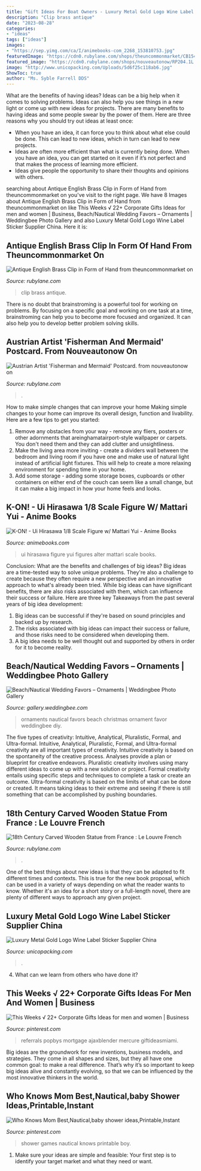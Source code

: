 ```yaml
---
title: "Gift Ideas For Boat Owners - Luxury Metal Gold Logo Wine Label Sticker Supplier China"
description: "Clip brass antique"
date: "2023-08-28"
categories:
- "ideas"
tags: ["ideas"]
images:
- "https://sep.yimg.com/ca/I/animebooks-com_2268_153810753.jpg"
featuredImage: "https://cdn0.rubylane.com/shops/theuncommonmarket/CB154-032.1L.jpg"
featured_image: "https://cdn0.rubylane.com/shops/nouveautonow/RP204.1L.jpg"
image: "http://www.unicopacking.com/Uploads/5d6f25c118ab6.jpg"
ShowToc: true
author: "Ms. Syble Farrell DDS"
---
```



What are the benefits of having ideas?
Ideas can be a big help when it comes to solving problems. Ideas can also help you see things in a new light or come up with new ideas for projects. There are many benefits to having ideas and some people swear by the power of them. Here are three reasons why you should try out ideas at least once: 
- When you have an idea, it can force you to think about what else could be done. This can lead to new ideas, which in turn can lead to new projects. 
- Ideas are often more efficient than what is currently being done. When you have an idea, you can get started on it even if it’s not perfect and that makes the process of learning more efficient. 
- Ideas give people the opportunity to share their thoughts and opinions with others.

	

		
searching about Antique English Brass Clip in Form of Hand from theuncommonmarket on you've visit to the right page. We have 8 Images about Antique English Brass Clip in Form of Hand from theuncommonmarket on like This Weeks √ 22+ Corporate Gifts Ideas for men and women | Business, Beach/Nautical Wedding Favors – Ornaments | Weddingbee Photo Gallery and also Luxury Metal Gold Logo Wine Label Sticker Supplier China. Here it is:
		
    
## Antique English Brass Clip In Form Of Hand From Theuncommonmarket On

<img loading=lazy src="https://cdn0.rubylane.com/shops/theuncommonmarket/CB154-032.1L.jpg" onerror="this.onerror=null;this.src='https://tse3.mm.bing.net/th?id=OIP.KA-0cmYX2DziRycAOo2H9AHaJ4&amp;pid=15.1';" alt="Antique English Brass Clip in Form of Hand from theuncommonmarket on">

_Source: rubylane.com_

>clip brass antique. 

	

There is no doubt that brainstroming is a powerful tool for working on problems. By focusing on a specific goal and working on one task at a time, brainstroming can help you to become more focused and organized. It can also help you to develop better problem solving skills.

    
## Austrian Artist &#039;Fisherman And Mermaid&#039; Postcard. From Nouveautonow On

<img loading=lazy src="https://cdn0.rubylane.com/shops/nouveautonow/RP204.1L.jpg" onerror="this.onerror=null;this.src='https://tse4.mm.bing.net/th?id=OIP.YoDop-sPmtur7IPrVbNfhQHaHa&amp;pid=15.1';" alt="Austrian Artist &#039;Fisherman and Mermaid&#039; Postcard. from nouveautonow on">

_Source: rubylane.com_

>. 

	

How to make simple changes that can improve your home
Making simple changes to your home can improve its overall design, function and livability. Here are a few tips to get you started: 
1. Remove any obstacles from your way - remove any fliers, posters or other adornments that areinghamatairport-style wallpaper or carpets. You don't need them and they can add clutter and unsightliness. 
2. Make the living area more inviting - create a dividers wall between the bedroom and living room if you have one and make use of natural light instead of artificial light fixtures. This will help to create a more relaxing environment for spending time in your home. 
3. Add some storage - adding some storage boxes, cupboards or other containers on either end of the couch can seem like a small change, but it can make a big impact in how your home feels and looks.

    
## K-ON! - Ui Hirasawa 1/8 Scale Figure W/ Mattari Yui - Anime Books

<img loading=lazy src="https://sep.yimg.com/ca/I/animebooks-com_2268_153810753.jpg" onerror="this.onerror=null;this.src='https://tse2.mm.bing.net/th?id=OIP.dg6U18yij_SMglbYClnhcQHaKG&amp;pid=15.1';" alt="K-ON! - Ui Hirasawa 1/8 Scale Figure w/ Mattari Yui - Anime Books">

_Source: animebooks.com_

>ui hirasawa figure yui figures alter mattari scale books. 

	

Conclusion: What are the benefits and challenges of big ideas?
Big ideas are a time-tested way to solve unique problems. They're also a challenge to create because they often require a new perspective and an innovative approach to what's already been tried. While big ideas can have significant benefits, there are also risks associated with them, which can influence their success or failure. Here are three key Takeaways from the past several years of big idea development: 
1. Big ideas can be successful if they're based on sound principles and backed up by research.
2. The risks associated with big ideas can impact their success or failure, and those risks need to be considered when developing them.
3. A big idea needs to be well thought out and supported by others in order for it to become reality.

    
## Beach/Nautical Wedding Favors – Ornaments | Weddingbee Photo Gallery

<img loading=lazy src="http://www-static.weddingbee.com/pics/222671/Nautical_Beach_Wedding_Favor_Ornaments.jpeg" onerror="this.onerror=null;this.src='https://tse2.mm.bing.net/th?id=OIP.-Lud5Wqrg6ke3aKPh1WtdwHaJ4&amp;pid=15.1';" alt="Beach/Nautical Wedding Favors – Ornaments | Weddingbee Photo Gallery">

_Source: gallery.weddingbee.com_

>ornaments nautical favors beach christmas ornament favor weddingbee diy. 

	

The five types of creativity: Intuitive, Analytical, Pluralistic, Formal, and Ultra-formal.
Intuitive, Analytical, Pluralistic, Formal, and Ultra-formal creativity are all important types of creativity. Intuitive creativity is based on the spontaneity of the creative process. Analyses provide a plan or blueprint for creative endeavors. Pluralistic creativity involves using many different ideas to come up with a new solution or project. Formal creativity entails using specific steps and techniques to complete a task or create an outcome. Ultra-formal creativity is based on the limits of what can be done or created. It means taking ideas to their extreme and seeing if there is still something that can be accomplished by pushing boundaries.

    
## 18th Century Carved Wooden Statue From France : Le Louvre French

<img loading=lazy src="https://cdn0.rubylane.com/shops/lelouvrefrenchantiques/113-2.1L.jpg" onerror="this.onerror=null;this.src='https://tse4.mm.bing.net/th?id=OIP.YKou0kps_gffizK1mN4ZVAHaJ4&amp;pid=15.1';" alt="18th Century Carved Wooden Statue from France : Le Louvre French">

_Source: rubylane.com_

>. 

	

One of the best things about new ideas is that they can be adapted to fit different times and contexts. This is true for the new book proposal, which can be used in a variety of ways depending on what the reader wants to know. Whether it's an idea for a short story or a full-length novel, there are plenty of different ways to approach any given project.

    
## Luxury Metal Gold Logo Wine Label Sticker Supplier China

<img loading=lazy src="http://www.unicopacking.com/Uploads/5d6f25c118ab6.jpg" onerror="this.onerror=null;this.src='https://tse1.mm.bing.net/th?id=OIP.6wwQAWKc3qKwnBYN9Wik0QHaHa&amp;pid=15.1';" alt="Luxury Metal Gold Logo Wine Label Sticker Supplier China">

_Source: unicopacking.com_

>. 

	

4) What can we learn from others who have done it?

    
## This Weeks √ 22+ Corporate Gifts Ideas For Men And Women | Business

<img loading=lazy src="https://i.pinimg.com/736x/e4/94/f5/e494f53c867dd49b59fabee805988df4.jpg" onerror="this.onerror=null;this.src='https://tse3.mm.bing.net/th?id=OIP.c6z9aBTHfH57rmlOLeukkgHaJ6&amp;pid=15.1';" alt="This Weeks √ 22+ Corporate Gifts Ideas for men and women | Business">

_Source: pinterest.com_

>referrals popbys mortgage ajaxblender mercure giftideasmiami. 

	

Big ideas are the groundwork for new inventions, business models, and strategies. They come in all shapes and sizes, but they all have one common goal: to make a real difference. That’s why it’s so important to keep big ideas alive and constantly evolving, so that we can be influenced by the most innovative thinkers in the world.

    
## Who Knows Mom Best,Nautical,baby Shower Ideas,Printable,Instant

<img loading=lazy src="https://i.pinimg.com/736x/7a/c5/92/7ac5929969ae6812b2e9301dcaf10ec9--nautical-baby-showers-boy-baby-showers.jpg" onerror="this.onerror=null;this.src='https://tse4.mm.bing.net/th?id=OIP.3EAJ9wVcwR1BPDqSx3_PqgHaJ3&amp;pid=15.1';" alt="Who Knows Mom Best,Nautical,baby shower ideas,Printable,Instant">

_Source: pinterest.com_

>shower games nautical knows printable boy. 

	

1. Make sure your ideas are simple and feasible: Your first step is to identify your target market and what they need or want.

